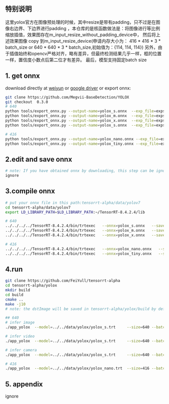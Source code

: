 ## 特别说明
这里yolox官方在图像预处理的时候，其中resize是带有padding，只不过是在图像右边界、下边界进行padding
，本仓库的是核函数做法是：将图像进行等比例缩放插值，效果图存在m_input_resize_without_padding_device中，
然后将上述效果图像 copy 到m_input_resize_device(申请内存大小为：
416 * 416 * 3 * batch_size or 640 * 640 * 3 * batch_size,初始值为：{114, 114, 114})
另外，由于插值始终和opencv严格对齐，略有差异，但最终检测结果几乎一样，框的位置一样，置信度小数点后第二位才有差异。
最后，模型支持固定batch size

## 1. get onnx 
download directly at [weiyun](https://share.weiyun.com/3T3mZKBm) or [google driver](https://drive.google.com/drive/folders/1-8phZHkx_Z274UVqgw6Ma-6u5AKmqCOv?usp=sharing)
or export onnx:
```bash
git clone https://github.com/Megvii-BaseDetection/YOLOX
git checkout  0.3.0
# 640
python tools/export_onnx.py --output-name=yolox_s.onnx  --exp_file=exps/default/yolox_s.py --ckpt=yolox_s.pth --decode_in_inference --batch-size=8
python tools/export_onnx.py --output-name=yolox_m.onnx  --exp_file=exps/default/yolox_m.py --ckpt=yolox_m.pth --decode_in_inference --batch-size=8
python tools/export_onnx.py --output-name=yolox_x.onnx  --exp_file=exps/default/yolox_x.py --ckpt=yolox_x.pth --decode_in_inference --batch-size=8
python tools/export_onnx.py --output-name=yolox_s.onnx  --exp_file=exps/default/yolox_s.py --ckpt=yolox_s.pth --decode_in_inference --batch-size=8

# 416
python tools/export_onnx.py --output-name=yolox_nano.onnx --exp_file=exps/default/yolox_nano.py --ckpt=yolox_nano.pth --decode_in_inference --batch-size=8
python tools/export_onnx.py --output-name=yolox_tiny.onnx --exp_file=exps/default/yolox_tiny.py --ckpt=yolox_tiny.pth --decode_in_inference --batch-size=8
```

## 2.edit and save onnx
```bash
# note: If you have obtained onnx by downloading, this step can be ignored
ignore
```

## 3.compile onnx
```bash
# put your onnx file in this path:tensorrt-alpha/data/yolov7
cd tensorrt-alpha/data/yolov7
export LD_LIBRARY_PATH=$LD_LIBRARY_PATH:~/TensorRT-8.4.2.4/lib

# 640
../../../../TensorRT-8.4.2.4/bin/trtexec   --onnx=yolox_s.onnx   --saveEngine=yolox_s.trt  --buildOnly
../../../../TensorRT-8.4.2.4/bin/trtexec   --onnx=yolox_m.onnx   --saveEngine=yolox_m.trt  --buildOnly
../../../../TensorRT-8.4.2.4/bin/trtexec   --onnx=yolox_x.onnx   --saveEngine=yolox_x.trt  --buildOnly

# 416
../../../../TensorRT-8.4.2.4/bin/trtexec   --onnx=yolox_nano.onnx   --saveEngine=yolox_nano.trt  --buildOnly
../../../../TensorRT-8.4.2.4/bin/trtexec   --onnx=yolox_tiny.onnx   --saveEngine=yolox_tiny.trt  --buildOnly
```

## 4.run
```bash
git clone https://github.com/FeiYull/tensorrt-alpha
cd tensorrt-alpha/yolox
mkdir build
cd build
cmake ..
make -j10
# note: the dstImage will be saved in tensorrt-alpha/yolox/build by default

## 640
# infer image
./app_yolox  --model=../../data/yolox/yolox_s.trt     --size=640 --batch_size=1  --img=../../data/6406401.jpg  --show --savePath

# infer video
./app_yolox  --model=../../data/yolox/yolox_s.trt     --size=640 --batch_size=1  --video=../../data/people.mp4  --show --savePath=../

# infer camera
./app_yolox  --model=../../data/yolox/yolox_s.trt     --size=640 --batch_size=8  --cam_id=0  --show

# 416
./app_yolox  --model=../../data/yolox/yolox_nano.trt  --size=416 --batch_size=2  --img=../../data/6406401.jpg  --show --savePath
```
## 5. appendix
ignore